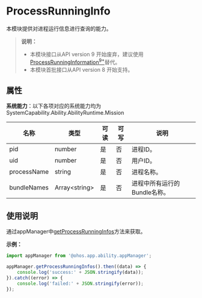 # ProcessRunningInfo

本模块提供对进程运行信息进行查询的能力。

> **说明：** 
> - 本模块接口从API version 9 开始废弃，建议使用[ProcessRunningInformation<sup>9+</sup>](js-apis-inner-application-processRunningInformation.md)替代。
> - 本模块首批接口从API version 8 开始支持。

## 属性

**系统能力**：以下各项对应的系统能力均为SystemCapability.Ability.AbilityRuntime.Mission

| 名称 | 类型 | 可读 | 可写 | 说明 |
| -------- | -------- | -------- | -------- | -------- |
| pid | number | 是 | 否 | 进程ID。 |
| uid | number | 是 | 否 | 用户ID。 |
| processName | string | 是 | 否 | 进程名称。 |
| bundleNames | Array&lt;string&gt; | 是 | 否 | 进程中所有运行的Bundle名称。 |

## 使用说明

通过appManager中[getProcessRunningInfos](js-apis-application-appManager.md#appmanagergetprocessrunninginfosdeprecated)方法来获取。

**示例：**
```ts
import appManager from '@ohos.app.ability.appManager';

appManager.getProcessRunningInfos().then((data) => {
    console.log('success:' + JSON.stringify(data));
}).catch((error) => {
    console.log('failed:' + JSON.stringify(error));
});
```
